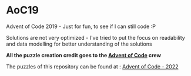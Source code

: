 # AoC19

Advent of Code 2019 - Just for fun, to see if I can still code :P

Solutions are not very optimized - I've tried to put the focus on readability and data modelling for better understanding of the solutions

**All the puzzle creation credit goes to the [Advent of Code](https://adventofcode.com/) crew**

The puzzles of this repository can be found at : [Advent of Code - 2022](https://adventofcode.com/2022/)
